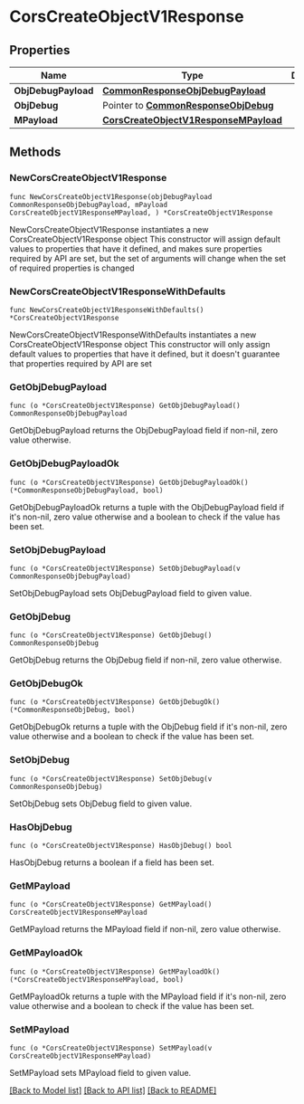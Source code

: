 # CorsCreateObjectV1Response

## Properties

Name | Type | Description | Notes
------------ | ------------- | ------------- | -------------
**ObjDebugPayload** | [**CommonResponseObjDebugPayload**](CommonResponseObjDebugPayload.md) |  | 
**ObjDebug** | Pointer to [**CommonResponseObjDebug**](CommonResponseObjDebug.md) |  | [optional] 
**MPayload** | [**CorsCreateObjectV1ResponseMPayload**](CorsCreateObjectV1ResponseMPayload.md) |  | 

## Methods

### NewCorsCreateObjectV1Response

`func NewCorsCreateObjectV1Response(objDebugPayload CommonResponseObjDebugPayload, mPayload CorsCreateObjectV1ResponseMPayload, ) *CorsCreateObjectV1Response`

NewCorsCreateObjectV1Response instantiates a new CorsCreateObjectV1Response object
This constructor will assign default values to properties that have it defined,
and makes sure properties required by API are set, but the set of arguments
will change when the set of required properties is changed

### NewCorsCreateObjectV1ResponseWithDefaults

`func NewCorsCreateObjectV1ResponseWithDefaults() *CorsCreateObjectV1Response`

NewCorsCreateObjectV1ResponseWithDefaults instantiates a new CorsCreateObjectV1Response object
This constructor will only assign default values to properties that have it defined,
but it doesn't guarantee that properties required by API are set

### GetObjDebugPayload

`func (o *CorsCreateObjectV1Response) GetObjDebugPayload() CommonResponseObjDebugPayload`

GetObjDebugPayload returns the ObjDebugPayload field if non-nil, zero value otherwise.

### GetObjDebugPayloadOk

`func (o *CorsCreateObjectV1Response) GetObjDebugPayloadOk() (*CommonResponseObjDebugPayload, bool)`

GetObjDebugPayloadOk returns a tuple with the ObjDebugPayload field if it's non-nil, zero value otherwise
and a boolean to check if the value has been set.

### SetObjDebugPayload

`func (o *CorsCreateObjectV1Response) SetObjDebugPayload(v CommonResponseObjDebugPayload)`

SetObjDebugPayload sets ObjDebugPayload field to given value.


### GetObjDebug

`func (o *CorsCreateObjectV1Response) GetObjDebug() CommonResponseObjDebug`

GetObjDebug returns the ObjDebug field if non-nil, zero value otherwise.

### GetObjDebugOk

`func (o *CorsCreateObjectV1Response) GetObjDebugOk() (*CommonResponseObjDebug, bool)`

GetObjDebugOk returns a tuple with the ObjDebug field if it's non-nil, zero value otherwise
and a boolean to check if the value has been set.

### SetObjDebug

`func (o *CorsCreateObjectV1Response) SetObjDebug(v CommonResponseObjDebug)`

SetObjDebug sets ObjDebug field to given value.

### HasObjDebug

`func (o *CorsCreateObjectV1Response) HasObjDebug() bool`

HasObjDebug returns a boolean if a field has been set.

### GetMPayload

`func (o *CorsCreateObjectV1Response) GetMPayload() CorsCreateObjectV1ResponseMPayload`

GetMPayload returns the MPayload field if non-nil, zero value otherwise.

### GetMPayloadOk

`func (o *CorsCreateObjectV1Response) GetMPayloadOk() (*CorsCreateObjectV1ResponseMPayload, bool)`

GetMPayloadOk returns a tuple with the MPayload field if it's non-nil, zero value otherwise
and a boolean to check if the value has been set.

### SetMPayload

`func (o *CorsCreateObjectV1Response) SetMPayload(v CorsCreateObjectV1ResponseMPayload)`

SetMPayload sets MPayload field to given value.



[[Back to Model list]](../README.md#documentation-for-models) [[Back to API list]](../README.md#documentation-for-api-endpoints) [[Back to README]](../README.md)


